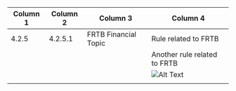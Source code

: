   | Column 1 | Column 2   | Column 3                    | Column 4                |
  | -------- | ---------- | --------------------------- | ----------------------- |
  | 4.2.5    | 4.2.5.1    | FRTB Financial Topic        | Rule related to FRTB     |
  |   |   | | Another rule related to FRTB |
  |   |   | | ![Alt Text](https://encrypted-tbn0.gstatic.com/images?q=tbn:ANd9GcQf7Q3xKebsZM5cmlyvTBtcboCmdQkao-IxHOYK_wlu2g&s) |
  |   |   | |  |
  

